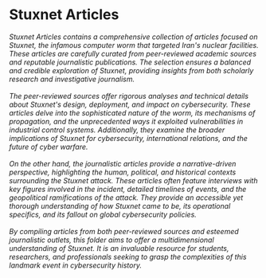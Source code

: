 # Stuxnet Articles
*Stuxnet Articles contains a comprehensive collection of articles focused on Stuxnet, the infamous computer worm that targeted Iran's nuclear facilities. These articles are carefully curated from peer-reviewed academic sources and reputable journalistic publications. The selection ensures a balanced and credible exploration of Stuxnet, providing insights from both scholarly research and investigative journalism.
<br/><br/>
The peer-reviewed sources offer rigorous analyses and technical details about Stuxnet's design, deployment, and impact on cybersecurity. These articles delve into the sophisticated nature of the worm, its mechanisms of propagation, and the unprecedented ways it exploited vulnerabilities in industrial control systems. Additionally, they examine the broader implications of Stuxnet for cybersecurity, international relations, and the future of cyber warfare.
<br/><br/>
On the other hand, the journalistic articles provide a narrative-driven perspective, highlighting the human, political, and historical contexts surrounding the Stuxnet attack. These articles often feature interviews with key figures involved in the incident, detailed timelines of events, and the geopolitical ramifications of the attack. They provide an accessible yet thorough understanding of how Stuxnet came to be, its operational specifics, and its fallout on global cybersecurity policies.
<br/><br/>
By compiling articles from both peer-reviewed sources and esteemed journalistic outlets, this folder aims to offer a multidimensional understanding of Stuxnet. It is an invaluable resource for students, researchers, and professionals seeking to grasp the complexities of this landmark event in cybersecurity history.*

